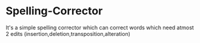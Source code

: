 # Spelling-Corrector
It's a simple spelling corrector which can correct words which need atmost 2 edits (insertion,deletion,transposition,alteration)
